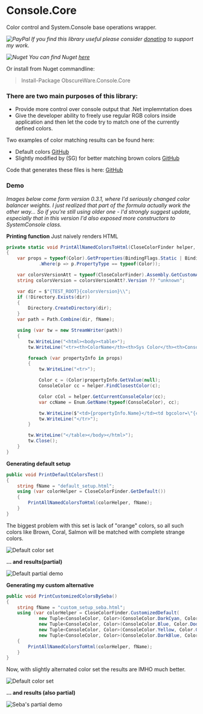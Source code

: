 # Console.Core
Color control and System.Console base operations wrapper.

*![PayPal](https://github.com/ObscureWare/Console.Core/blob/master/doc/pp64.png) If you find this library useful please consider [donating](https://www.paypal.me/SebastianGruchacz) to support my work.*

*![Nuget](https://github.com/ObscureWare/Console.Core/blob/master/doc/nugetlogo.png) You can find Nuget [here](https://www.nuget.org/packages/ObscureWare.Console.Core/)*

Or install from Nuget commandline:

>Install-Package ObscureWare.Console.Core

### There are two main purposes of this library:

* Provide more control over console output that .Net implemntation does
* Give the developer ability to freely use regular RGB colors inside application and then let the code try to match one of the currently defined colors.

Two examples of color matching results can be found here:
- Default colors [GitHub](https://github.com/ObscureWare/Console.Core/blob/master/demo/default_setup.html)
- Slightly modified by (SG) for better matching brown colors [GitHub](https://github.com/ObscureWare/Console.Core/blob/master/demo/custom_setup_seba.html)

Code that generates these files is here: [GitHub](https://github.com/ObscureWare/Console.Core/blob/master/src/ObscureWare.Console.Tests/ColoringVisualTests.cs)

### Demo

*Images below come form version 0.3.1, where I'd seriously changed color balancer weights. I just realized that part of the formula actually work the other way... So if you're still using older one - I'd strongly suggest update, especially that in this version I'd also exposed more constructors to SystemConsole class.*

**Printing function** 
Just naively renders HTML

```csharp
private static void PrintAllNamedColorsToHtml(CloseColorFinder helper, string fName)
{
    var props = typeof(Color).GetProperties(BindingFlags.Static | BindingFlags.Public)
            .Where(p => p.PropertyType == typeof(Color));

    var colorsVersionAtt = typeof(CloseColorFinder).Assembly.GetCustomAttributes().FirstOrDefault(att => att is AssemblyFileVersionAttribute) as AssemblyFileVersionAttribute;
    string colorsVersion = colorsVersionAtt?.Version ?? "unknown";

    var dir = $"{TEST_ROOT}{colorsVersion}\\";
    if (!Directory.Exists(dir))
    {
        Directory.CreateDirectory(dir);
    }
    var path = Path.Combine(dir, fName);

    using (var tw = new StreamWriter(path))
    {
        tw.WriteLine("<html><body><table>");
        tw.WriteLine("<tr><th>ColorName</th><th>Sys Color</th><th>Console Color</th></tr>");

        foreach (var propertyInfo in props)
        {
            tw.WriteLine("<tr>");

            Color c = (Color)propertyInfo.GetValue(null);
            ConsoleColor cc = helper.FindClosestColor(c);

            Color cCol = helper.GetCurrentConsoleColor(cc);
            var ccName = Enum.GetName(typeof(ConsoleColor), cc);

            tw.WriteLine($"<td>{propertyInfo.Name}</td><td bgcolor=\"{c.ToRgbHex()}\">{c.Name}</td><td bgcolor=\"{cCol.ToRgbHex()}\">{ccName}</td>");
            tw.WriteLine("</tr>");
        }

        tw.WriteLine("</table></body></html>");
        tw.Close();
    }
}
```

**Generating default setup**

```csharp
public void PrintDefaultColorsTest()
{
    string fName = "default_setup.html";
    using (var colorHelper = CloseColorFinder.GetDefault())
    {
        PrintAllNamedColorsToHtml(colorHelper, fName);
    }
}
```

The biggest problem with this set is lack of "orange" colors, so all such colors like Brown, Coral, Salmon will be matched with complete strange colors.

![Default color set](https://github.com/ObscureWare/Console.Core/blob/master/demo/default_color_set.png)

**... and results(partial)**

![Default partial demo](https://github.com/ObscureWare/Console.Core/blob/master/demo/Sample_default_1.png)

**Generating my custom alternative**

```csharp
public void PrintCustomizedColorsBySeba()
{
    string fName = "custom_setup_seba.html";
    using (var colorHelper = CloseColorFinder.CustomizedDefault(
            new Tuple<ConsoleColor, Color>(ConsoleColor.DarkCyan, Color.Chocolate),
            new Tuple<ConsoleColor, Color>(ConsoleColor.Blue, Color.DodgerBlue),
            new Tuple<ConsoleColor, Color>(ConsoleColor.Yellow, Color.Gold),
            new Tuple<ConsoleColor, Color>(ConsoleColor.DarkBlue, Color.MidnightBlue)))
    { 
        PrintAllNamedColorsToHtml(colorHelper, fName);
    }
}
```

Now, with slightly alternated color set the results are IMHO much better.

![Default color set](https://github.com/ObscureWare/Console.Core/blob/master/demo/seba_color_set.png)

**... and results (also partial)**

![Seba's partial demo](https://github.com/ObscureWare/Console.Core/blob/master/demo/Sample_seba_1.png)
